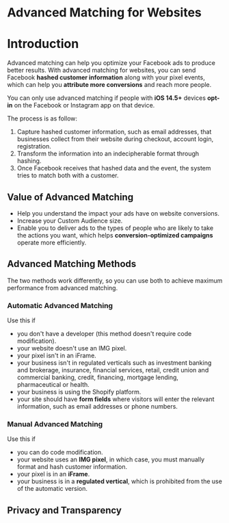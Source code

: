 # Advanced Matching for Websites

# Introduction
Advanced matching can help you optimize your Facebook ads to produce better results. With advanced matching for websites, you can send Facebook **hashed customer information** along with your pixel events, which can help you **attribute more conversions** and reach more people.

You can only use advanced matching if people with **iOS 14.5+** devices **opt-in** on the Facebook or Instagram app on that device.

The process is as follow:
1. Capture hashed customer information, such as email addresses, that businesses collect from their website during checkout, account login, registration.
2. Transform the information into an indecipherable format through hashing.
3. Once Facebook receives that hashed data and the event, the system tries to match both with a customer.

## Value of Advanced Matching
- Help you understand the impact your ads have on website conversions.
- Increase your Custom Audience size.
- Enable you to deliver ads to the types of people who are likely to take the actions you want, which helps **conversion-optimized campaigns** operate more efficiently.

## Advanced Matching Methods
The two methods work differently, so you can use both to achieve maximum performance from advanced matching.

### Automatic Advanced Matching
Use this if
- you don't have a developer (this method doesn't require code modification).
- your website doesn't use an IMG pixel.
- your pixel isn't in an iFrame.
- your business isn't in regulated verticals such as investment banking and brokerage, insurance, financial services, retail, credit union and commercial banking, credit, financing, mortgage lending, pharmaceutical or health. 
- your business is using the Shopify platform.
- your site should have **form fields** where visitors will enter the relevant information, such as email addresses or phone numbers.

### Manual Advanced Matching
Use this if
- you can do code modification.
- your website uses an **IMG pixel**, in which case, you must manually format and hash customer information. 
- your pixel is in an **iFrame**. 
- your business is in a **regulated vertical**, which is prohibited from the use of the automatic version.

## Privacy and Transparency

